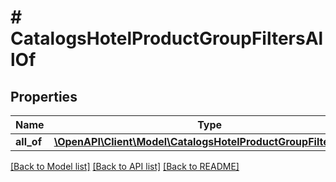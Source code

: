 # # CatalogsHotelProductGroupFiltersAllOf

## Properties

Name | Type | Description | Notes
------------ | ------------- | ------------- | -------------
**all_of** | [**\OpenAPI\Client\Model\CatalogsHotelProductGroupFilterKeys[]**](CatalogsHotelProductGroupFilterKeys.md) |  |

[[Back to Model list]](../../README.md#models) [[Back to API list]](../../README.md#endpoints) [[Back to README]](../../README.md)

